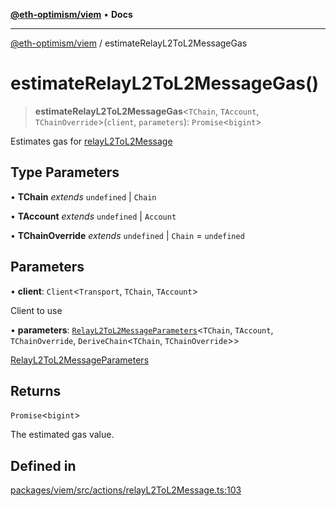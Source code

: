 [**@eth-optimism/viem**](../README.md) • **Docs**

***

[@eth-optimism/viem](../README.md) / estimateRelayL2ToL2MessageGas

# estimateRelayL2ToL2MessageGas()

> **estimateRelayL2ToL2MessageGas**\<`TChain`, `TAccount`, `TChainOverride`\>(`client`, `parameters`): `Promise`\<`bigint`\>

Estimates gas for [relayL2ToL2Message](relayL2ToL2Message.md)

## Type Parameters

• **TChain** *extends* `undefined` \| `Chain`

• **TAccount** *extends* `undefined` \| `Account`

• **TChainOverride** *extends* `undefined` \| `Chain` = `undefined`

## Parameters

• **client**: `Client`\<`Transport`, `TChain`, `TAccount`\>

Client to use

• **parameters**: [`RelayL2ToL2MessageParameters`](../type-aliases/RelayL2ToL2MessageParameters.md)\<`TChain`, `TAccount`, `TChainOverride`, `DeriveChain`\<`TChain`, `TChainOverride`\>\>

[RelayL2ToL2MessageParameters](../type-aliases/RelayL2ToL2MessageParameters.md)

## Returns

`Promise`\<`bigint`\>

The estimated gas value.

## Defined in

[packages/viem/src/actions/relayL2ToL2Message.ts:103](https://github.com/ethereum-optimism/ecosystem/blob/6d6302cd415cfc874f1d86fa22a309bdd9314531/packages/viem/src/actions/relayL2ToL2Message.ts#L103)
